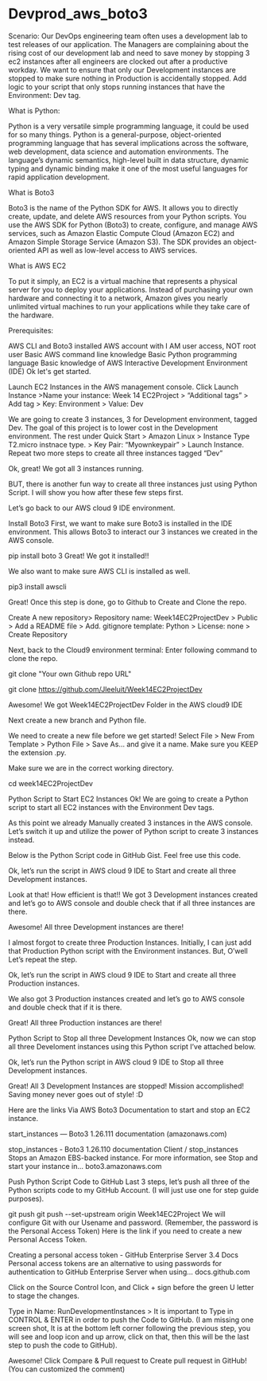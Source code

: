 # Devprod_aws_boto3

Scenario: Our DevOps engineering team often uses a development lab to test releases of our application. The Managers are complaining about the rising cost of our development lab and need to save money by stopping 3 ec2 instances after all engineers are clocked out after a productive workday. We want to ensure that only our Development instances are stopped to make sure nothing in Production is accidentally stopped. Add logic to your script that only stops running instances that have the Environment: Dev tag.

What is Python:

Python is a very versatile simple programming language, it could be used for so many things. Python is a general-purpose, object-oriented programming language that has several implications across the software, web development, data science and automation environments. The language’s dynamic semantics, high-level built in data structure, dynamic typing and dynamic binding make it one of the most useful languages for rapid application development.

What is Boto3

Boto3 is the name of the Python SDK for AWS. It allows you to directly create, update, and delete AWS resources from your Python scripts. You use the AWS SDK for Python (Boto3) to create, configure, and manage AWS services, such as Amazon Elastic Compute Cloud (Amazon EC2) and Amazon Simple Storage Service (Amazon S3). The SDK provides an object-oriented API as well as low-level access to AWS services.

What is AWS EC2

To put it simply, an EC2 is a virtual machine that represents a physical server for you to deploy your applications. Instead of purchasing your own hardware and connecting it to a network, Amazon gives you nearly unlimited virtual machines to run your applications while they take care of the hardware.

Prerequisites:

AWS CLI and Boto3 installed
AWS account with I AM user access, NOT root user
Basic AWS command line knowledge
Basic Python programming language
Basic knowledge of AWS Interactive Development Environment (IDE)
Ok let's get started.

Launch EC2 Instances in the AWS management console.
Click Launch Instance >Name your instance: Week 14 EC2Project > “Additional tags” > Add tag > Key: Environment > Value: Dev



We are going to create 3 instances, 3 for Development environment, tagged Dev. The goal of this project is to lower cost in the Development environment. The rest under Quick Start > Amazon Linux > Instance Type T2.micro instnace type. > Key Pair: “Myownkeypair” > Launch Instance. Repeat two more steps to create all three instances tagged “Dev”

Ok, great! We got all 3 instances running.


BUT, there is another fun way to create all three instances just using Python Script. I will show you how after these few steps first.

Let’s go back to our AWS cloud 9 IDE environment.

Install Boto3
First, we want to make sure Boto3 is installed in the IDE environment. This allows Boto3 to interact our 3 instances we created in the AWS console.

pip install boto 3
Great! We got it installed!!


We also want to make sure AWS CLI is installed as well.

pip3 install awscli

Great! Once this step is done, go to Github to Create and Clone the repo.

Create A new repository> Repository name: Week14EC2ProjectDev > Public > Add a README file > Add. gitignore template: Python > License: none > Create Repository


Next, back to the Cloud9 environment terminal: Enter following command to clone the repo.

git clone "Your own Github repo URL"

git clone https://github.com/Jleeluit/Week14EC2ProjectDev

Awesome! We got Week14EC2ProjectDev Folder in the AWS cloud9 IDE

Next create a new branch and Python file.


We need to create a new file before we get started! Select File > New From Template > Python File > Save As… and give it a name. Make sure you KEEP the extension .py.


Make sure we are in the correct working directory.

cd week14EC2ProjectDev

Python Script to Start EC2 Instances
Ok! We are going to create a Python script to start all EC2 instances with the Environment Dev tags.

As this point we already Manually created 3 instances in the AWS console. Let’s switch it up and utilize the power of Python script to create 3 instances instead.

Below is the Python Script code in GitHub Gist. Feel free use this code.


Ok, let’s run the script in AWS cloud 9 IDE to Start and create all three Development instances.


Look at that! How efficient is that!! We got 3 Development instances created and let’s go to AWS console and double check that if all three instances are there.


Awesome! All three Development instances are there!


I almost forgot to create three Production Instances. Initially, I can just add that Production Python script with the Environment instances. But, O’well Let’s repeat the step.

Ok, let’s run the script in AWS cloud 9 IDE to Start and create all three Production instances.



We also got 3 Production instances created and let’s go to AWS console and double check that if it is there.


Great! All three Production instances are there!

Python Script to Stop all three Development Instances
Ok, now we can stop all three Develoment instances using this Python script I’ve attached below.


Ok, let’s run the Python script in AWS cloud 9 IDE to Stop all three Development instances.


Great! All 3 Development Instances are stopped! Mission accomplished! Saving money never goes out of style! :D


Here are the links Via AWS Boto3 Documentation to start and stop an EC2 instance.

start_instances — Boto3 1.26.111 documentation (amazonaws.com)

stop_instances - Boto3 1.26.110 documentation
Client / stop_instances Stops an Amazon EBS-backed instance. For more information, see Stop and start your instance in…
boto3.amazonaws.com

Push Python Script Code to GitHub
Last 3 steps, let’s push all three of the Python scripts code to my GitHub Account. (I will just use one for step guide purposes).

git push  git push --set-upstream origin Week14EC2Project
We will configure Git with our Usename and password. (Remember, the password is the Personal Access Token) Here is the link if you need to create a new Personal Access Token.

Creating a personal access token - GitHub Enterprise Server 3.4 Docs
Personal access tokens are an alternative to using passwords for authentication to GitHub Enterprise Server when using…
docs.github.com


Click on the Source Control Icon, and Click + sign before the green U letter to stage the changes.


Type in Name: RunDevelopmentInstances > It is important to Type in CONTROL & ENTER in order to push the Code to GitHub. (I am missing one screen shot, It is at the bottom left corner following the previous step, you will see and loop icon and up arrow, click on that, then this will be the last step to push the code to GitHub).



Awesome! Click Compare & Pull request to Create pull request in GitHub! (You can customized the comment)

